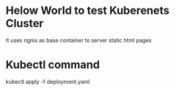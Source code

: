 # Helow World to test Kuberenets Cluster

It uses ngnix as base container to server static html pages

# Kubectl command

kubectl apply -f deployment.yaml
